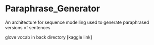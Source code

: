 # Paraphrase_Generator
An architecture for sequence modelling used to generate paraphrased versions of sentences

glove vocab in back directory [kaggle link]